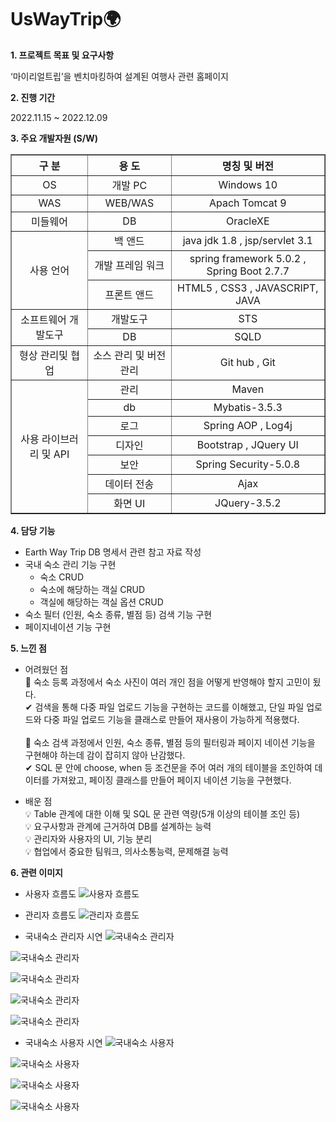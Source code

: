 # UsWayTrip🌍

**1. 프로젝트 목표 및 요구사항** 

   ‘마이리얼트립’을 벤치마킹하여 설계된 여행사 관련 홈페이지
  
**2. 진행 기간** 

  2022.11.15 ~ 2022.12.09
  
**3. 주요 개발자원 (S/W)**
<table border="1">
		<tr>
			<th>구 분</th>
			<th>용 도</th>
			<th>명칭 및 버전</th>
		</tr>
		<tr align="center">
			<td>OS</td>
			<td>개발 PC</td>
			<td>Windows 10</td>
		</tr>
		<tr align="center">
			<td>WAS</td>
			<td>WEB/WAS</td>
			<td>Apach Tomcat 9</td>
		</tr>
		<tr align="center">
			<td>미들웨어</td>
			<td>DB</td>
			<td>OracleXE</td>
		</tr>
		<tr align="center">
			<td rowspan="3">사용 언어</td>
			<td>백 앤드</td>
			<td>java jdk 1.8 , jsp/servlet 3.1</td>
		</tr>
		<tr align="center">
			<td>개발 프레임 워크</td>
			<td>spring framework 5.0.2 , Spring Boot 2.7.7</td>
		</tr>
		<tr align="center">
			<td>프론트 앤드</td>
			<td>HTML5 , CSS3 , JAVASCRIPT, JAVA</td>
		</tr>
		<tr align="center">
			<td rowspan="2">소프트웨어 개발도구</td>
			<td>개발도구</td>
			<td>STS</td>
		</tr>
		<tr align="center">
			<td>DB</td>
			<td>SQLD</td>
		</tr>
		<tr align="center">
			<td>형상 관리및 협업</td>
			<td>소스 관리 및 버전관리</td>
			<td>Git hub , Git</td>
		</tr>
		<tr align="center">
			<td rowspan="13">사용 라이브러리 및 API</td>
			<td>관리</td>
			<td>Maven</td>
		</tr>
		<tr align="center">
			<td>db</td>
			<td>Mybatis-3.5.3</td>
		</tr>
		<tr align="center">
			<td>로그</td>
			<td>Spring AOP , Log4j</td>
		</tr>
		<tr align="center">
			<td>디자인</td>
			<td>Bootstrap , JQuery UI</td>
		</tr>
		<tr align="center">
			<td>보안</td>
			<td>Spring Security-5.0.8</td>
		</tr>
		<tr align="center">
			<td>데이터 전송</td>
			<td>Ajax</td>
		</tr>
		<tr align="center">
			<td>화면 UI</td>
			<td>JQuery-3.5.2</td>
		</tr>
	</table>
  
**4. 담당 기능**
  * Earth Way Trip DB 명세서 관련 참고 자료 작성 
  * 국내 숙소 관리 기능 구현
    * 숙소 CRUD
    * 숙소에 해당하는 객실 CRUD
    * 객실에 해당하는 객실 옵션 CRUD
  * 숙소 필터 (인원, 숙소 종류, 별점 등) 검색 기능 구현
  * 페이지네이션 기능 구현
  
**5. 느낀 점** <br/>

* 어려웠던 점 <br/>
📌 숙소 등록 과정에서 숙소 사진이 여러 개인 점을 어떻게 반영해야 할지 고민이 됬다. <br/>
✔ 검색을 통해 다중 파일 업로드 기능을 구현하는 코드를 이해했고, 단일 파일 업로드와 다중 파일 업로드 기능을 클래스로 만들어 재사용이 가능하게 적용했다. <br/><br/>
📌 숙소 검색 과정에서 인원, 숙소 종류, 별점 등의 필터링과 페이지 네이션 기능을 구현해야 하는데 감이 잡히지 않아 난감했다. <br/>
✔  SQL 문 안에 choose, when 등 조건문을 주어 여러 개의 테이블을 조인하여 데이터를 가져왔고, 페이징 클래스를 만들어 페이지 네이션 기능을 구현했다.

* 배운 점 <br/>
💡 Table 관계에 대한 이해 및 SQL 문 관련 역량(5개 이상의 테이블 조인 등) <br/>
💡 요구사항과 관계에 근거하여 DB를 설계하는 능력 <br/>
💡 관리자와 사용자의 UI, 기능 분리 <br/>
💡 협업에서 중요한 팀워크, 의사소통능력, 문제해결 능력 <br/>

**6. 관련 이미지** <br/>
* 사용자 흐름도
![사용자 흐름도](./UsWayTrip_img/user.jpg)

* 관리자 흐름도
![관리자 흐름도](./UsWayTrip_img/manager.jpg)

* 국내숙소 관리자 시연 
![국내숙소 관리자](./UsWayTrip_img/play1.jpg)

![국내숙소 관리자](./UsWayTrip_img/play2.jpg)

![국내숙소 관리자](./UsWayTrip_img/play3.jpg)

![국내숙소 관리자](./UsWayTrip_img/play4.jpg)

![국내숙소 관리자](./UsWayTrip_img/play5.jpg)

* 국내숙소 사용자 시연 
![국내숙소 사용자](./UsWayTrip_img/user1.jpg)

![국내숙소 사용자](./UsWayTrip_img/user2.jpg)

![국내숙소 사용자](./UsWayTrip_img/user3.jpg)

![국내숙소 사용자](./UsWayTrip_img/user4.jpg)
